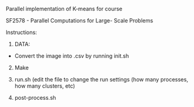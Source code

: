 Parallel implementation of K-means for course

SF2578 - Parallel Computations for Large- Scale Problems

Instructions: 

1. DATA: 
- Convert the image into .csv by running init.sh

2. Make

3. run.sh (edit the file to change the run settings (how many processes, how many clusters, etc)

4. post-process.sh
